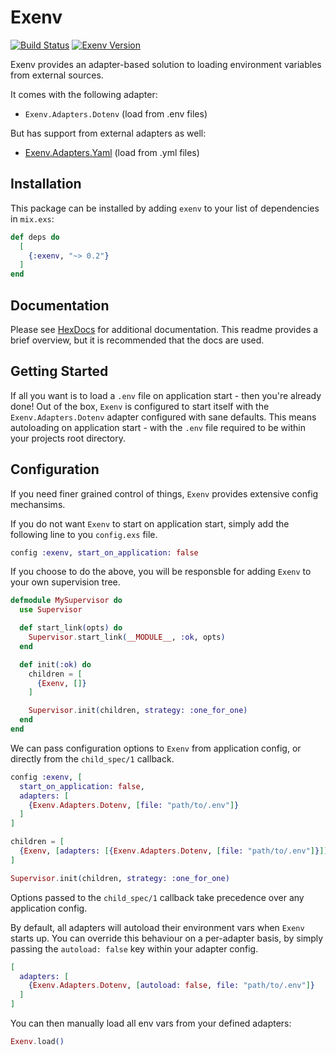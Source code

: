 # Exenv

[![Build Status](https://travis-ci.org/nsweeting/exenv.svg?branch=master)](https://travis-ci.org/nsweeting/exenv)
[![Exenv Version](https://img.shields.io/hexpm/v/exenv.svg)](https://hex.pm/packages/exenv)

Exenv provides an adapter-based solution to loading environment variables from
external sources.

It comes with the following adapter:

* `Exenv.Adapters.Dotenv` (load from .env files)

But has support from external adapters as well:

* [Exenv.Adapters.Yaml](https://github.com/nsweeting/exenv_yaml) (load from .yml files)

## Installation

This package can be installed by adding `exenv` to your list of dependencies in `mix.exs`:

```elixir
def deps do
  [
    {:exenv, "~> 0.2"}
  ]
end
```

## Documentation

Please see [HexDocs](https://hexdocs.pm/exenv/Exenv.html#content) for additional
documentation. This readme provides a brief overview, but it is recommended that
the docs are used.

## Getting Started

If all you want is to load a `.env` file on application start - then you're already
done! Out of the box, `Exenv` is configured to start itself with the `Exenv.Adapters.Dotenv`
adapter configured with sane defaults. This means autoloading on application start - with
the `.env` file required to be within your projects root directory.

## Configuration

If you need finer grained control of things, `Exenv` provides extensive config mechansims.

If you do not want `Exenv` to start on application start, simply add the following line to
you `config.exs` file.

```elixir
config :exenv, start_on_application: false
```

If you choose to do the above, you will be responsble for adding `Exenv` to your own
supervision tree.

```elixir
defmodule MySupervisor do
  use Supervisor

  def start_link(opts) do
    Supervisor.start_link(__MODULE__, :ok, opts)
  end

  def init(:ok) do
    children = [
      {Exenv, []}
    ]

    Supervisor.init(children, strategy: :one_for_one)
  end
end
```

We can pass configuration options to `Exenv` from application config, or directly
from the `child_spec/1` callback.

```elixir
config :exenv, [
  start_on_application: false,
  adapters: [
    {Exenv.Adapters.Dotenv, [file: "path/to/.env"]}
  ]
]
```

```elixir
children = [
  {Exenv, [adapters: [{Exenv.Adapters.Dotenv, [file: "path/to/.env"]}]]}
]

Supervisor.init(children, strategy: :one_for_one)
```

Options passed to the `child_spec/1` callback take precedence over any application
config.

By default, all adapters will autoload their environment vars when `Exenv` starts up.
You can override this behaviour on a per-adapter basis, by simply passing the
`autoload: false` key within your adapter config.

```elixir
[
  adapters: [
    {Exenv.Adapters.Dotenv, [autoload: false, file: "path/to/.env"]}
  ]
]
```

You can then manually load all env vars from your defined adapters:

```elixir
Exenv.load()
```
